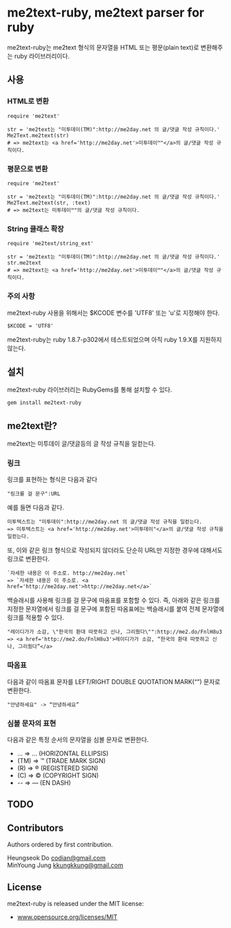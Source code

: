 me2text-ruby, me2text parser for ruby
======================================

me2text-ruby는 me2text 형식의 문자열을 HTML 또는 평문(plain text)로 변환해주는 
ruby 라이브러리이다. 

사용
----

### HTML로 변환

    require 'me2text'

    str = 'me2text는 "미투데이(TM)":http://me2day.net 의 글/댓글 작성 규칙이다.'
    Me2Text.me2text(str)
    # => me2text는 <a href='http://me2day.net'>미투데이™"</a>의 글/댓글 작성 규칙이다.

### 평문으로 변환

    require 'me2text'

    str = 'me2text는 "미투데이(TM)":http://me2day.net 의 글/댓글 작성 규칙이다.'
    Me2Text.me2text(str, :text)
    # => me2text는 미투데이™"의 글/댓글 작성 규칙이다.
    
### String 클래스 확장

    require 'me2text/string_ext'

    str = 'me2text는 "미투데이(TM)":http://me2day.net 의 글/댓글 작성 규칙이다.'
    str.me2text
    # => me2text는 <a href='http://me2day.net'>미투데이™"</a>의 글/댓글 작성 규칙이다.

### 주의 사항

me2text-ruby 사용을 위해서는 $KCODE 변수를 'UTF8' 또는 'u'로 지정해야 한다.

    $KCODE = 'UTF8'

me2text-ruby는 ruby 1.8.7-p302에서 테스트되었으며 아직 ruby 1.9.X를 지원하지 않는다.

설치
----
  me2text-ruby 라이브러리는 RubyGems를 통해 설치할 수 있다.

    gem install me2text-ruby


me2text란?
----------
me2text는 미투데이 글/댓글등의 글 작성 규칙을 일컫는다.

### 링크

  링크를 표현하는 형식은 다음과 같다

    "링크를 걸 문구":URL

  예를 들면 다음과 같다.

    미투텍스트는 "미투데이":http://me2day.net 의 글/댓글 작성 규칙을 일컫는다.
    => 미투텍스트는 <a href='http://me2day.net'>미투데이"</a>의 글/댓글 작성 규칙을 일컫는다.

  또, 이와 같은 링크 형식으로 작성되지 않더라도 단순히 URL만 지정한 경우에 대해서도 링크로 
  변환한다. 

    `자세한 내용은 이 주소로. http://me2day.net`
    => `자세한 내용은 이 주소로. <a href='http://me2day.net'>http://me2day.net</a>`

  백슬래시를 사용해 링크를 걸 문구에 따옴표를 포함할 수 있다. 즉, 아래와 같은 링크를 지정한 
  문자열에서 링크를 걸 문구에 포함된 따옴표에는 백슬래시를 붙여 전체 문자열에 링크를 적용할 
  수 있다.

    "레이디가가 소감, \"한국의 환대 따뜻하고 신나, 그리웠다\"":http://me2.do/FnlH8u3
    => <a href='http://me2.do/FnlH8u3'>레이디가가 소감, “한국의 환대 따뜻하고 신나, 그리웠다”</a>

### 따옴표 

  다음과 같이 따옴표 문자를 LEFT/RIGHT DOUBLE QUOTATION MARK(“”) 문자로 변환한다.

    "안녕하세요" -> “안녕하세요”

### 심볼 문자의 표현

  다음과 같은 특정 순서의 문자열을 심볼 문자로 변환한다. 

  * ...  => … (HORIZONTAL ELLIPSIS)
  * (TM) => ™ (TRADE MARK SIGN)
  * (R)  => ® (REGISTERED SIGN)
  * (C)  => © (COPYRIGHT SIGN)
  * --   => — (EN DASH)

TODO
----


  
Contributors
------------

Authors ordered by first contribution.

Heungseok Do <codian@gmail.com>  
MinYoung Jung <kkungkkung@gmail.com>  

License
-------

me2text-ruby is released under the MIT license:

* www.opensource.org/licenses/MIT
